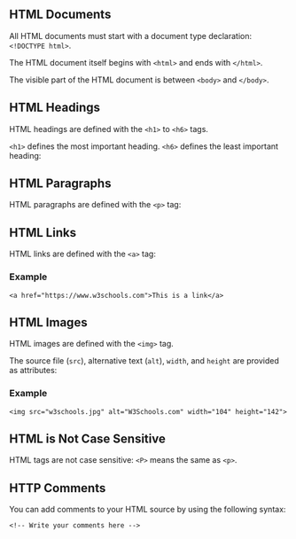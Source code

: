 ## HTML Documents

All HTML documents must start with a document type declaration: `<!DOCTYPE html>`.

The HTML document itself begins with `<html>` and ends with `</html>`.

The visible part of the HTML document is between `<body>` and `</body>`.

## HTML Headings

HTML headings are defined with the `<h1>` to `<h6>` tags.

`<h1>` defines the most important heading. `<h6>` defines the least important heading:


## HTML Paragraphs

HTML paragraphs are defined with the `<p>` tag:

## HTML Links

HTML links are defined with the `<a>` tag:

### Example

```
<a href="https://www.w3schools.com">This is a link</a>
```


## HTML Images

HTML images are defined with the `<img>` tag.

The source file (`src`), alternative text (`alt`), `width`, and `height` are provided as attributes:

### Example

```
<img src="w3schools.jpg" alt="W3Schools.com" width="104" height="142">
```


## HTML is Not Case Sensitive

HTML tags are not case sensitive: `<P>` means the same as `<p>`.

## HTTP Comments

You can add comments to your HTML source by using the following syntax:

```
<!-- Write your comments here -->
```

